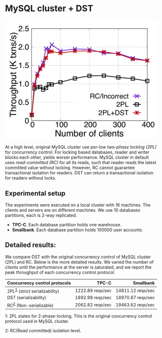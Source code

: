 # MySQL cluster + DST

![DST speeds up TPC-C performance by up to 1.91X](./mysql-tpcc.png)

At a high level, original MySQL cluster use *per-low two-phase locking (2PL)* for concurrency control.
For locking based databases, reader and writer blocks each other, yields worser performance.
MySQL cluster in default uses *read-committed (RC)* for all its reads,
such that reader reads the latest committed value without locking.
However, RC cannot guarantee transactional isolation for readers.
DST can return a transactional isolation for readers without locks.

## Experimental setup

The experiments were executed on a local cluster with 16 machines.
The clients and servers are on different machines.
We use 10 databases partitions, each is 2-way replicated.
- **TPC-C**. Each database partition holds one warehouse.
- **Smallbank**. Each database partition holds 100000 user accounts.

## Detailed results:

We compare DST with the original concurrency control of MySQL cluster (2PL) and RC.
Below is the more detailed results.
We varied the number of clients until the performance at the server is saturated,
and we report the peak throughput of each concurrency control protocol.

| Concurrency control protocols      | TPC-C              | Smallbank          |
| ------------------------------ | ------------------:| ------------------:|
| 2PL<sup>[1](#myfootnote0)</sup> (strict serializability)   | 1222.89 reqs/sec                | 14811.12 reqs/sec         |
| DST (serializability)          |     1892.98 reqs/sec                      |  18970.87 reqs/sec
| RC<sup>[2](#myfootnote1)</sup>  (Non-serializable)         | 2062.82 reqs/sec                | 19463.62 reqs/sec              |


<a name="myfootnote0">1</a>: 2PL states for 2-phase-locking. This is the original concurrency control protocol
used in MySQL cluster.

<a name="myfootnote1">2</a>: RC(Read committed) isolation level.
 